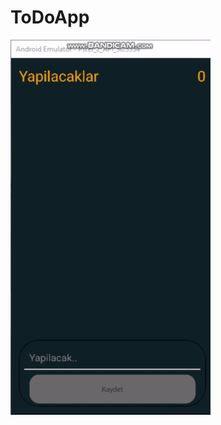 # ToDoApp

![Uygulama Tanitimi](https://github.com/furknckmk/ToDoApp/blob/master/IZakx2_542606e5375a5096ce9aa620ab0efb21_00-00-00_00-00-34_2.gif?raw=true)
